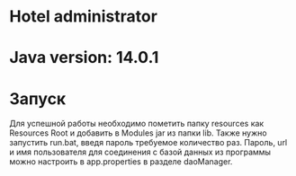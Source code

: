 # Hotel administrator

# Java version: 14.0.1

# Запуск

Для успешной работы необходимо пометить папку resources как Resources Root и добавить в Modules jar из папки lib. Также нужно запустить run.bat, введя пароль требуемое количество раз.
Пароль, url и имя пользователя для соединения с базой данных из программы можно настроить в app.properties в разделе daoManager.
